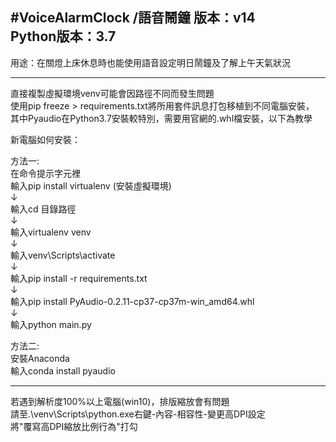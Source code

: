 #VoiceAlarmClock /語音鬧鐘        版本：v14  
Python版本：3.7  
---

用途：在關燈上床休息時也能使用語音設定明日鬧鐘及了解上午天氣狀況

---
直接複製虛擬環境venv可能會因路徑不同而發生問題  
使用pip freeze > requirements.txt將所用套件訊息打包移植到不同電腦安裝，  
其中Pyaudio在Python3.7安裝較特別，需要用官網的.whl檔安裝，以下為教學  

新電腦如何安裝：  

方法一:  
在命令提示字元裡  
輸入pip install virtualenv (安裝虛擬環境)  
↓  
輸入cd 目錄路徑  
↓  
輸入virtualenv venv  
↓  
輸入venv\Scripts\activate  
↓  
輸入pip install -r requirements.txt  
↓  
輸入pip install PyAudio-0.2.11-cp37-cp37m-win_amd64.whl  
↓  
輸入python main.py  
  
方法二:  
安裝Anaconda  
輸入conda install pyaudio  
  
---
若遇到解析度100%以上電腦(win10)，排版縮放會有問題  
請至.\venv\Scripts\python.exe右鍵-內容-相容性-變更高DPI設定  
將"覆寫高DPI縮放比例行為"打勾  


